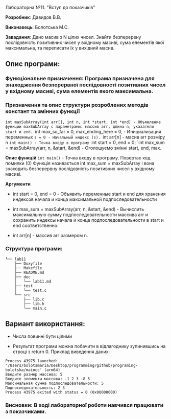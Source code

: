 Лабораторна №11. "Вступ до показчиків"

**Розробник**: Давидов В.В.

**Виконавець**: Болотська М.С.

**Завадання**: Дано масив з N цілих чисел. Знайти безперервну послідовність позитивних чисел у вхідному масиві, сума елементів якої максимальна, та переписати їх у вихідний масив.

## Опис програми:

### Функціональне призначення: Програма призначена для знаходження безперервної послідовності позитивних чисел у вхідному масиві, сума елементів якого максимальна.

### Призначення та опис структури розроблених методів констант та змінних функції 

`int maxSubArray(int arr[], int n, int *start, int *end) - Объявление функции maxSubArray с параметрами: массив arr, длина n, указатели start и end.
`int max_so_far = 0, max_ending_here = 0,  - Инициализация переменных 
`s = 0 - Начальный индекс (s).
`int arr[n] - масив arr розміру n
`int main() - Точка входу в програму
`int start = 0, end = 0;
`int max_sum = maxSubArray(arr, n, &start, &end) - Оголошуємо змінні start, end, max.  
 	
**Опис функцій**
  `int main()` - Точка входу в програму. Повертає код помилки (0)
  Функція називається int max_sum = maxSubArray і вона знаходить безперервну послідовність позитивних чисел у вхідному масиві.

**Аргументи**

   - int start = 0, end = 0 - Объявить переменные start и end для хранения индексов начала и конца максимальной подпоследовательности

   - int max_sum = maxSubArray(arr, n, &start, &end) - Вычислить максимальную сумму подпоследовательности массива arr и сохранить индексы начала и конца подпоследовательности в start и end соответственно.

   - int arr[n] - массив arr размером n.
    
### Структура програми:  
```
└── lab11
    ├── Doxyfile
    ├── Makefile
    ├── README.md
    ├── doc
    │   └── lab11.md
    ├── test
    │   └── test.c
    └── src
        ├── lib.c
        ├── lib.h
        └── main.c
```

## Вариант використання:
- Числа повинні бути цілими

- Результат програми можна побачити в відлагоднику зупинившись на строці з return 0. Приклад виведення даних:

```
Process 43975 launched: '/Users/bolotsmaria/Desktop/programming/github/programing-bolotska/maincc' (arm64)
Введите размер массива: 5 
Введите элементы массива: -1 2 3 -8 5
Максимальная сумма подпоследовательности: 5
Подпоследовательность: 2 3 
Process 43975 exited with status = 0 (0x00000000) 
```

### Висновки: В ході лабораторної роботи навчився працювати з показчиками.